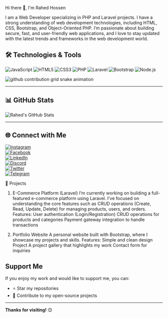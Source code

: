 Hi there 👋, I'm Rahed Hossen

I am a Web Developer specializing in PHP and Laravel projects. I have a strong understanding of web development technologies, including HTML, CSS, Bootstrap, and Object-Oriented PHP. I’m passionate about building secure, fast, and user-friendly web applications, and I love to stay updated with the latest trends and frameworks in the web development world.


## 🛠️ Technologies & Tools

![JavaScript](https://img.shields.io/badge/-JavaScript-F7DF1E?style=flat-square&logo=javascript&logoColor=black)
![HTML5](https://img.shields.io/badge/-HTML5-E34F26?style=flat-square&logo=html5&logoColor=white)
![CSS3](https://img.shields.io/badge/-CSS3-1572B6?style=flat-square&logo=css3)
![PHP](https://img.shields.io/badge/-PHP-777BB4?style=flat-square&logo=php)
![Laravel](https://img.shields.io/badge/-Laravel-FF2D20?style=flat-square&logo=laravel&logoColor=white)
![Bootstrap](https://img.shields.io/badge/-Bootstrap-563D7C?style=flat-square&logo=bootstrap)
![Node.js](https://img.shields.io/badge/-Node.js-339933?style=flat-square&logo=node-dot-js)


<picture>
  <source
    media="(prefers-color-scheme: dark)"
    srcset="https://raw.githubusercontent.com/rahedhossen49/rahedhossen49/output/github-contribution-grid-snake-dark.svg"
  />
  <source
    media="(prefers-color-scheme: light)"
    srcset="https://raw.githubusercontent.com/rahedhossen49/rahedhossen49/output/github-contribution-grid-snake.svg"
  />
  <img
    alt="github contribution grid snake animation"
    src="https://raw.githubusercontent.com/rahedhossen49/rahedhossen49/output/github-contribution-grid-snake.svg"
  />
</picture>






---

## 📊 GitHub Stats

![Rahed's GitHub Stats](https://github-readme-stats.vercel.app/api?username=rahedhossen49&show_icons=true&theme=radical)

---



## 🌐 Connect with Me

[![Instagram](https://img.shields.io/badge/-Instagram-E4405F?style=flat-square&logo=instagram&logoColor=white)](https://www.instagram.com/rahedhossen49)  
[![Facebook](https://img.shields.io/badge/-Facebook-1877F2?style=flat-square&logo=facebook&logoColor=white)](https://www.facebook.com/rahedhossen4/)  
[![LinkedIn](https://img.shields.io/badge/-LinkedIn-0077B5?style=flat-square&logo=linkedin&logoColor=white)](https://www.linkedin.com/in/rahed-hossen-393b41294/)  
[![Discord](https://img.shields.io/badge/-Discord-7289DA?style=flat-square&logo=discord&logoColor=white)](https://discord.com/channels/@me/1221926106651951169)  
[![Twitter](https://img.shields.io/badge/-Twitter-1DA1F2?style=flat-square&logo=twitter&logoColor=white)](https://x.com/RahedHossen49)  
[![Telegram](https://img.shields.io/badge/-Telegram-2CA5E0?style=flat-square&logo=telegram&logoColor=white)](https://web.telegram.org/a/rahedhossen49)



🚀 Projects
1. E-Commerce Platform (Laravel)
I’m currently working on building a full-featured e-commerce platform using Laravel. I’ve focused on understanding the core features such as CRUD operations (Create, Read, Update, Delete) for managing products, users, and orders.
Features:
User authentication (Login/Registration)
CRUD operations for products and categories
Payment gateway integration to handle transactions

2. Portfolio Website
A personal website built with Bootstrap, where I showcase my projects and skills.
Features:
Simple and clean design Project
A project gallery that highlights my work
Contact form for inquiries



## Support Me

If you enjoy my work and would like to support me, you can:

- ⭐️ Star my repositories
- 🎁 Contribute to my open-source projects

---

**Thanks for visiting!** 😊

